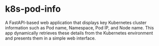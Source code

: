 # k8s-pod-info
A FastAPI-based web application that displays key Kubernetes cluster information such as Pod name, Namespace, Pod IP, and Node name. This app dynamically retrieves these details from the Kubernetes environment and presents them in a simple web interface.
